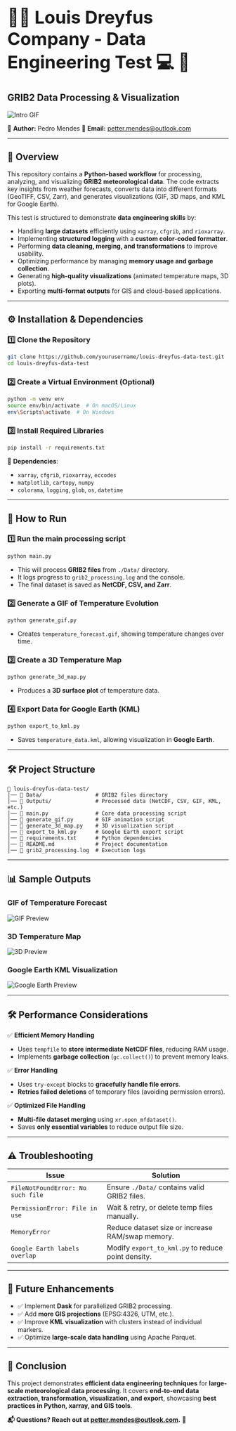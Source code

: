 <h1 style="font-size: 40px;"> 🌽🌐 Louis Dreyfus Company - Data Engineering Test 💻 🌱</h1>

## **GRIB2 Data Processing & Visualization**

![Intro GIF](./Support/noaa_gif.gif)

📌 **Author:** Pedro Mendes
📌 **Email:** [petter.mendes@outlook.com](mailto:petter.mendes@outlook.com)

---

## 📖 **Overview**

This repository contains a **Python-based workflow** for processing, analyzing, and visualizing **GRIB2 meteorological data**. The code extracts key insights from weather forecasts, converts data into different formats (GeoTIFF, CSV, Zarr), and generates visualizations (GIF, 3D maps, and KML for Google Earth).

This test is structured to demonstrate **data engineering skills** by:

- Handling **large datasets** efficiently using `xarray`, `cfgrib`, and `rioxarray`.
- Implementing **structured logging** with a **custom color-coded formatter**.
- Performing **data cleaning, merging, and transformations** to improve usability.
- Optimizing performance by managing **memory usage and garbage collection**.
- Generating **high-quality visualizations** (animated temperature maps, 3D plots).
- Exporting **multi-format outputs** for GIS and cloud-based applications.

---

## ⚙️ **Installation & Dependencies**

### 1️⃣ **Clone the Repository**

```sh
git clone https://github.com/yourusername/louis-dreyfus-data-test.git
cd louis-dreyfus-data-test
```

### 2️⃣ **Create a Virtual Environment (Optional)**

```sh
python -m venv env
source env/bin/activate  # On macOS/Linux
env\Scripts\activate  # On Windows
```

### 3️⃣ **Install Required Libraries**

```sh
pip install -r requirements.txt
```

📌 **Dependencies**:

- `xarray`, `cfgrib`, `rioxarray`, `eccodes`
- `matplotlib`, `cartopy`, `numpy`
- `colorama`, `logging`, `glob`, `os`, `datetime`

---

## 🚀 **How to Run**

### **1️⃣ Run the main processing script**

```sh
python main.py
```

- This will process **GRIB2 files** from `./Data/` directory.
- It logs progress to `grib2_processing.log` and the console.
- The final dataset is saved as **NetCDF, CSV, and Zarr**.

### **2️⃣ Generate a GIF of Temperature Evolution**

```sh
python generate_gif.py
```

- Creates `temperature_forecast.gif`, showing temperature changes over time.

### **3️⃣ Create a 3D Temperature Map**

```sh
python generate_3d_map.py
```

- Produces a **3D surface plot** of temperature data.

### **4️⃣ Export Data for Google Earth (KML)**

```sh
python export_to_kml.py
```

- Saves `temperature_data.kml`, allowing visualization in **Google Earth**.

---

## 🛠 **Project Structure**

```
📂 louis-dreyfus-data-test/
│── 📂 Data/                 # GRIB2 files directory
│── 📂 Outputs/              # Processed data (NetCDF, CSV, GIF, KML, etc.)
│── 📜 main.py               # Core data processing script
│── 📜 generate_gif.py       # GIF animation script
│── 📜 generate_3d_map.py    # 3D visualization script
│── 📜 export_to_kml.py      # Google Earth export script
│── 📜 requirements.txt      # Python dependencies
│── 📜 README.md             # Project documentation
│── 📜 grib2_processing.log  # Execution logs
```

---

## 📊 **Sample Outputs**

### **GIF of Temperature Forecast**

![GIF Preview](./Support/gif_temp.png)

### **3D Temperature Map**

![3D Preview](./Support/3d_map.png)

### **Google Earth KML Visualization**

![Google Earth Preview](./Support/gge_image_error.png)

---

## 🛠 **Performance Considerations**

✅ **Efficient Memory Handling**

- Uses `tempfile` to **store intermediate NetCDF files**, reducing RAM usage.
- Implements **garbage collection** (`gc.collect()`) to prevent memory leaks.

✅ **Error Handling**

- Uses `try-except` blocks to **gracefully handle file errors**.
- **Retries failed deletions** of temporary files (avoiding permission errors).

✅ **Optimized File Handling**

- **Multi-file dataset merging** using `xr.open_mfdataset()`.
- Saves **only essential variables** to reduce output file size.

---

## ⚠️ **Troubleshooting**

| Issue                               | Solution                                             |
| ----------------------------------- | ---------------------------------------------------- |
| `FileNotFoundError: No such file` | Ensure `./Data/` contains valid GRIB2 files.       |
| `PermissionError: File in use`    | Wait & retry, or delete temp files manually.         |
| `MemoryError`                     | Reduce dataset size or increase RAM/swap memory.     |
| `Google Earth labels overlap`     | Modify `export_to_kml.py` to reduce point density. |

---

## 🚀 **Future Enhancements**

- ✅ Implement **Dask** for parallelized GRIB2 processing.
- ✅ Add **more GIS projections** (EPSG:4326, UTM, etc.).
- ✅ Improve **KML visualization** with clusters instead of individual markers.
- ✅ Optimize **large-scale data handling** using Apache Parquet.

---

## 🎯 **Conclusion**

This project demonstrates **efficient data engineering techniques** for **large-scale meteorological data processing**. It covers **end-to-end data extraction, transformation, visualization, and export**, showcasing **best practices in Python, xarray, and GIS tools**.

**📬 Questions? Reach out at [petter.mendes@outlook.com](mailto:petter.mendes@outlook.com).** 🚀
